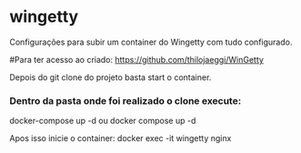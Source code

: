 # wingetty
Configurações para subir um container do Wingetty com tudo configurado.

#Para ter acesso ao criado: https://github.com/thilojaeggi/WinGetty

Depois do git clone do projeto basta start o container.
### Dentro da pasta onde foi realizado o clone execute:
docker-compose up -d ou docker compose up -d

Apos isso inicie o container:
docker exec -it wingetty nginx
